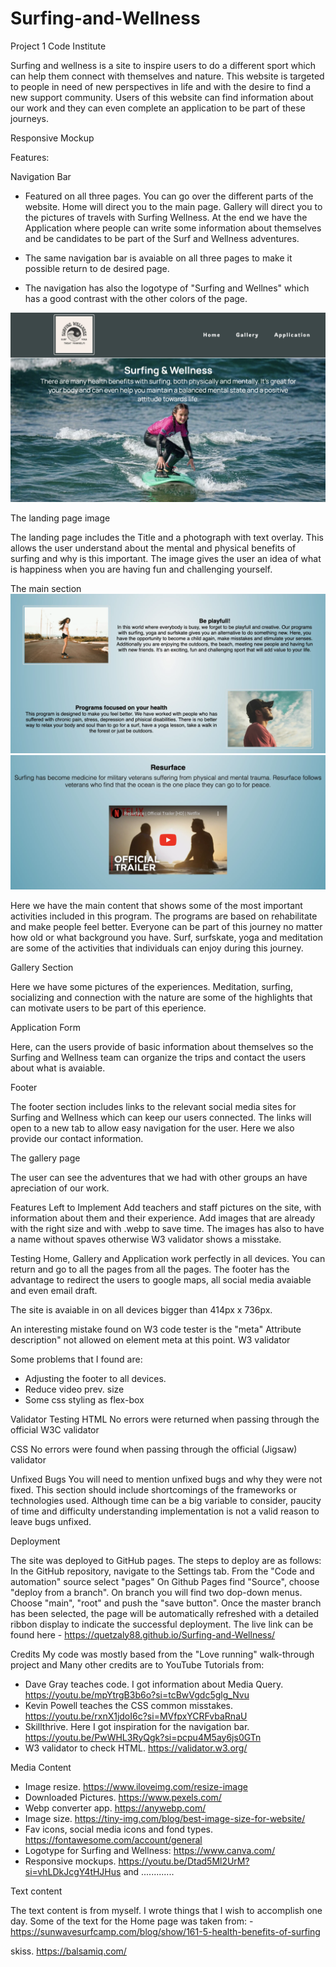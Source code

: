 # Surfing-and-Wellness
Project 1 Code Institute

Surfing and wellness is a site to inspire users to do a different sport which can help them connect with themselves and nature. This website is targeted to people in need of new perspectives in life and with the desire to find a new support community. 
Users of this website can find information about our work and they can even complete an application to be part of these journeys.


Responsive Mockup


Features:

Navigation Bar
* Featured on all three pages. You can go over the different parts of the website. Home will direct you to the main page. Gallery will direct you to the pictures of travels with Surfing Wellness. At the end we have the Application where people can write some information about themselves and be candidates to be part of the Surf and Wellness adventures. 

* The same navigation bar is avaiable on all three pages to make it possible return to de desired page.

* The navigation has also the logotype of "Surfing and Wellnes" which has a good contrast with the other colors of the page. 

![](assets/README.files/main-.webp)


The landing page image

The landing page includes the Title and a photograph with text overlay. This allows the user understand about the mental and physical benefits of surfing and why is this important. The image gives the user an idea of what is happiness when you are having fun and challenging yourself. 

The main section
![](assets/README.files/content1.webp)
![](assets/README.files/content2.webp)

Here we have the main content that shows some of the most important activities included in this program. The programs are based on rehabilitate and make people feel better. Everyone can be part of this journey no matter how old or what background you have. 
Surf, surfskate, yoga and meditation are some of the activities that individuals can enjoy during this journey. 


Gallery Section

Here we have some pictures of the experiences. Meditation, surfing, socializing and connection with the nature are some of the highlights that can motivate users to be part of this eperience. 

Application Form

Here, can the users provide of basic information about themselves so the Surfing and Wellness team can organize the trips and contact the users about what is avaiable. 

Footer

The footer section includes links to the relevant social media sites for Surfing and Wellness which can keep our users connected. The links will open to a new tab to allow easy navigation for the user. Here we also provide our contact information. 

The gallery page

The user can see the adventures that we had with other groups an have apreciation of our work. 


Features Left to Implement
Add teachers and staff pictures on the site, with information about them and their experience. 
Add images that are already with the right size and with .webp to save time. The images has also to have a name without spaves otherwise W3 validator shows a misstake. 


Testing
Home, Gallery and Application work perfectly in all devices. You can return and go to all the pages from all the pages. 
The footer has the advantage to redirect the users to google maps, all social media avaiable and even email draft. 

The site is avaiable in on all devices bigger than  414px x 736px. 

An interesting mistake found on W3 code tester is the "meta" 
Attribute description" not allowed on element meta at this point. W3 validator

Some problems that I found are:
- Adjusting the footer to all devices.
- Reduce video prev. size
- Some css styling as flex-box


Validator Testing
HTML
No errors were returned when passing through the official W3C validator


CSS
No errors were found when passing through the official (Jigsaw) validator

Unfixed Bugs
You will need to mention unfixed bugs and why they were not fixed. This section should include shortcomings of the frameworks or technologies used. Although time can be a big variable to consider, paucity of time and difficulty understanding implementation is not a valid reason to leave bugs unfixed.

Deployment

The site was deployed to GitHub pages. The steps to deploy are as follows:
In the GitHub repository, navigate to the Settings tab.
From the "Code and automation" source select "pages"
On Github Pages find "Source", choose "deploy from a branch".
On branch you will find two dop-down menus. Choose "main", "root" and push the "save button".
Once the master branch has been selected, the page will be automatically refreshed with a detailed ribbon display to indicate the successful deployment.
The live link can be found here - https://quetzaly88.github.io/Surfing-and-Wellness/

Credits
My code was mostly based from the "Love running" walk-through project and 
Many other credits are to YouTube Tutorials from:
- Dave Gray teaches code. I got information about Media Query. https://youtu.be/mpYtrgB3b6o?si=tcBwVgdc5glg_Nvu
- Kevin Powell teaches the CSS common misstakes.  https://youtu.be/rxnX1jdoI6c?si=MVfpxYCRFvbaRnaU
- Skillthrive. Here I got inspiration for the navigation bar. https://youtu.be/PwWHL3RyQgk?si=pcpu4M5ay6js0GTn
- W3 validator to check HTML. https://validator.w3.org/

Media Content
- Image resize. https://www.iloveimg.com/resize-image
- Downloaded Pictures. https://www.pexels.com/
- Webp converter app. https://anywebp.com/
- Image size. https://tiny-img.com/blog/best-image-size-for-website/
- Fav icons, social media icons and fond types. https://fontawesome.com/account/general
- Logotype for Surfing and Wellness: https://www.canva.com/
- Responsive mockups. https://youtu.be/Dtad5Ml2UrM?si=vhLDkJcgY4tHJHus and .............

Text content

The text content is from myself. I wrote things that I wish to accomplish one day. Some of the text for the Home page was taken from:
-https://sunwavesurfcamp.com/blog/show/161-5-health-benefits-of-surfing


skiss.   https://balsamiq.com/

[main-page]: Screenshot-main-page.webp